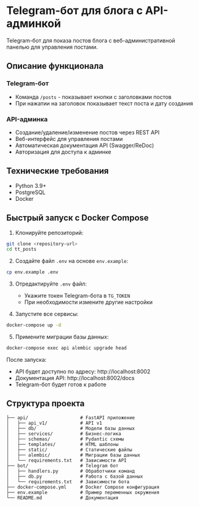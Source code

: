 # Telegram-бот для блога с API-админкой

Telegram-бот для показа постов блога с веб-административной панелью для управления постами.

## Описание функционала

### Telegram-бот
- Команда `/posts` - показывает кнопки с заголовками постов
- При нажатии на заголовок показывает текст поста и дату создания

### API-админка
- Создание/удаление/изменение постов через REST API
- Веб-интерфейс для управления постами
- Автоматическая документация API (Swagger/ReDoc)
- Авторизация для доступа к админке

## Технические требования

- Python 3.9+
- PostgreSQL
- Docker

## Быстрый запуск с Docker Compose

1. Клонируйте репозиторий:
```bash
git clone <repository-url>
cd tt_posts
```

2. Создайте файл `.env` на основе `env.example`:
```bash
cp env.example .env
```

3. Отредактируйте `.env` файл:
   - Укажите токен Telegram-бота в `TG_TOKEN`
   - При необходимости измените другие настройки

4. Запустите все сервисы:
```bash
docker-compose up -d
```

5. Примените миграции базы данных:
```bash
docker-compose exec api alembic upgrade head
```

После запуска:
- API будет доступно по адресу: http://localhost:8002
- Документация API: http://localhost:8002/docs
- Telegram-бот будет готов к работе

## Структура проекта

```
├── api/                   # FastAPI приложение
│   ├── api_v1/            # API v1
│   ├── db/                # Модели базы данных
│   ├── services/          # Бизнес-логика
│   ├── schemas/           # Pydantic схемы
│   ├── templates/         # HTML шаблоны
│   ├── static/            # Статические файлы
│   ├── alembic/           # Миграции базы данных
│   └── requirements.txt   # Зависимости API
├── bot/                   # Telegram бот
│   ├── handlers.py        # Обработчики команд
│   ├── db.py              # Работа с базой данных
│   └── requirements.txt   # Зависимости бота
├── docker-compose.yml     # Docker Compose конфигурация
├── env.example            # Пример переменных окружения
└── README.md              # Документация
```
 